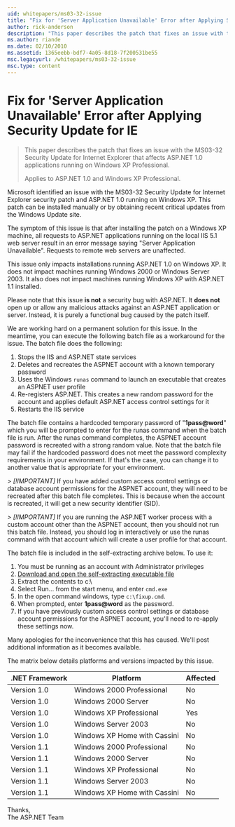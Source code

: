 ```yaml
---
uid: whitepapers/ms03-32-issue
title: "Fix for 'Server Application Unavailable' Error after Applying Security Update for IE | Microsoft Docs"
author: rick-anderson
description: "This paper describes the patch that fixes an issue with the MS03-32 Security Update for Internet Explorer that affects ASP.NET 1.0 applications running on Wi..."
ms.author: riande
ms.date: 02/10/2010
ms.assetid: 1365eebb-bdf7-4a05-8d18-7f200531be55
msc.legacyurl: /whitepapers/ms03-32-issue
msc.type: content
---
```

Fix for 'Server Application Unavailable' Error after Applying Security Update for IE
====================
> This paper describes the patch that fixes an issue with the MS03-32 Security Update for Internet Explorer that affects ASP.NET 1.0 applications running on Windows XP Professional.
> 
> Applies to ASP.NET 1.0 and Windows XP Professional.


Microsoft identified an issue with the MS03-32 Security Update for Internet Explorer security patch and ASP.NET 1.0 running on Windows XP. This patch can be installed manually or by obtaining recent critical updates from the Windows Update site.

The symptom of this issue is that after installing the patch on a Windows XP machine, all requests to ASP.NET applications running on the local IIS 5.1 web server result in an error message saying "Server Application Unavailable". Requests to remote web servers are unaffected.

This issue only impacts installations running ASP.NET 1.0 on Windows XP. It does not impact machines running Windows 2000 or Windows Server 2003. It also does not impact machines running Windows XP with ASP.NET 1.1 installed.

Please note that this issue **is not** a security bug with ASP.NET. It **does not** open up or allow any malicious attacks against an ASP.NET application or server. Instead, it is purely a functional bug caused by the patch itself.

We are working hard on a permanent solution for this issue. In the meantime, you can execute the following batch file as a workaround for the issue. The batch file does the following:

1. Stops the IIS and ASP.NET state services
2. Deletes and recreates the ASPNET account with a known temporary password
3. Uses the Windows `runas` command to launch an executable that creates an ASPNET user profile
4. Re-registers ASP.NET. This creates a new random password for the account and applies default ASP.NET access control settings for it
5. Restarts the IIS service

The batch file contains a hardcoded temporary password of "<strong>1pass\@word</strong>" which you will be prompted to enter for the runas command when the batch file is run. After the runas command completes, the ASPNET account password is recreated with a strong random value. Note that the batch file may fail if the hardcoded password does not meet the password complexity requirements in your environment. If that's the case, you can change it to another value that is appropriate for your environment.

*> [!IMPORTANT]* If you have added custom access control settings or database account permissions for the ASPNET account, they will need to be recreated after this batch file completes. This is because when the account is recreated, it will get a new security identifier (SID).

*> [!IMPORTANT]* If you are running the ASP.NET worker process with a custom account other than the ASPNET account, then you should not run this batch file. Instead, you should log in interactively or use the runas command with that account which will create a user profile for that account.

The batch file is included in the self-extracting archive below. To use it:

1. You must be running as an account with Administrator privileges
2. [Download and open the self-extracting executable file](ms03-32-issue/_static/fixup1.exe)
3. Extract the contents to c:\
4. Select Run... from the start menu, and enter `cmd.exe`
5. In the open command windows, type `c:\fixup.cmd`.
6. When prompted, enter <strong>1pass\@word</strong> as the password.
7. If you have previously custom access control settings or database account permissions for the ASPNET account, you'll need to re-apply these settings now.

Many apologies for the inconvenience that this has caused. We'll post additional information as it becomes available.

The matrix below details platforms and versions impacted by this issue.

| .NET Framework | Platform | Affected |
| --- | --- | --- |
| Version 1.0 | Windows 2000 Professional | No |
| Version 1.0 | Windows 2000 Server | No |
| Version 1.0 | Windows XP Professional | Yes |
| Version 1.0 | Windows Server 2003 | No |
| Version 1.0 | Windows XP Home with Cassini | No |
| Version 1.1 | Windows 2000 Professional | No |
| Version 1.1 | Windows 2000 Server | No |
| Version 1.1 | Windows XP Professional | No |
| Version 1.1 | Windows Server 2003 | No |
| Version 1.1 | Windows XP Home with Cassini | No |

Thanks,   
 The ASP.NET Team
